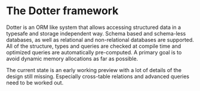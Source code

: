 The Dotter framework
====================

Dotter is an ORM like system that allows accessing structured data in a typesafe and storage independent way. Schema based and schema-less databases, as well as relational and non-relational databases are supported. All of the structure, types and queries are checked at compile time and optimized queries are automatically pre-computed. A primary goal is to avoid dynamic memory allocations as far as possible.

The current state is an early working preview with a lot of details of the design still missing. Especially cross-table relations and advanced queries need to be worked out.